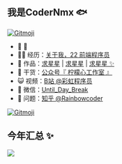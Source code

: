## 我是CoderNmx 🐟
<a href="https://gitmoji.dev">
  <img src="https://img.shields.io/badge/gitmoji-%20😜%20😍-FFDD67.svg?style=flat-square" alt="Gitmoji">
</a>

- 🐧 👬
- 👨‍💻 经历：<a href="" target="_blank">关于我，22 前端程序员</a>
- 🏡 作品：<a href="" target="_blank">求星星</a> | <a href="" target="_blank">求星星</a> | <a href="" target="_blank">求星星 ✨</a>
- 🌱 干货：<a href="" target="_blank">公众号『 柠檬心工作室 』</a>
- 😺 视频：<a href="" target="_blank">B站 @彩虹程序员</a>
- 💬 微信：<a href="" target="_blank">Until_Day_Break</a>
- 🤔 问题：<a href="" target="_blank">知乎 @Rainbowcoder</a>
<a href="https://gitmoji.dev">
  <img src="https://img.shields.io/badge/gitmoji-%20😜%20😍-FFDD67.svg?style=flat-square" alt="Gitmoji">
</a>

## 今年汇总 ✨

<!---<img align="" height="137px" src="https://github-readme-stats.vercel.app/api?username=codernmx&hide_title=true&hide_border=true&show_icons=true&include_all_commits=true&line_height=21&bg_color=0,EC6C6C,FFD479,FFFC79,73FA79&theme=graywhite&locale=cn" />
-->
<img align="left" src="https://github-readme-stats.vercel.app/api?username=codernmx&show_icons=true&icon_color=CE1D2D&text_color=718096&bg_color=ffffff&hide_title=true" />
